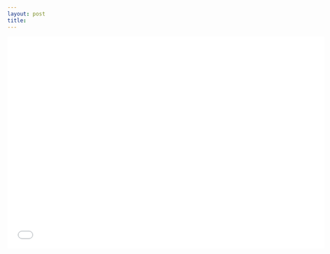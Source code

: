 ```yaml
---
layout: post
title: 
---
```

<div class="video-container">

<iframe src="//www.youtube.com/watch?v=Hi7A32RSHLg" frameborder="0" allowfullscreen="" width="720" height="480"></iframe>

</div>
